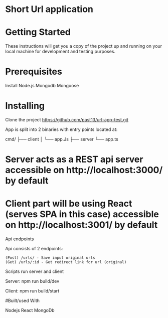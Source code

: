 # Short Url application

# Getting Started

These instructions will get you a copy of the project up and running on your local machine for development and testing purposes.

# Prerequisites

Install Node.js
Mongodb
Mongoose

# Installing
Clone the project
https://github.com/past13/url-app-test.git

App is split into 2 binaries with entry points located at:

cmd/
├── client
│   └── app.Js
├── server
    └── app.ts
    
# Server acts as a REST api server accessible on http://localhost:3000/ by default
# Client part will be using React (serves SPA in this case) accessible on http://localhost:3001/ by default

Api endpoints

Api consists of 2 endpoints:

    (Post) /urls/ - Save input original urls
    (Get) /urls/:id - Get redirect link for url (original)
    
Scripts run server and client

Server: npm run build/dev

Client: npm run build/start

#Built/used With

Nodejs
React
MongoDb
